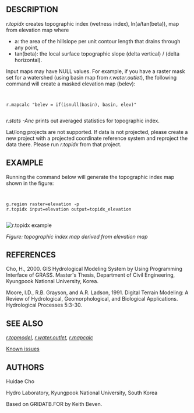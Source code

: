 
## DESCRIPTION

*r.topidx* creates topographic index (wetness index), ln(a/tan(beta)),
map from elevation map where

* a: the area of the hillslope per unit contour length that drains through any
  point,
* tan(beta): the local surface topographic slope (delta vertical) / (delta
  horizontal).

Input maps may have NULL values. For example, if you have a raster mask set
for a watershed (using basin map from *r.water.outlet*), the following
command will create a masked elevation map (belev):

```


r.mapcalc "belev = if(isnull(basin), basin, elev)"


```

*r.stats -Anc* prints out averaged statistics for topographic index.

Lat/long projects are not supported. If data is not projected,
please create a new project with a projected coordinate reference
system and reproject the data there. Please run
*r.topidx* from that project.

## EXAMPLE

Running the command below will generate the topographic index map shown in the
figure:

```


g.region raster=elevation -p
r.topidx input=elevation output=topidx_elevation


```

![r.topidx example](r_topidx.png)

*Figure: topographic index map derived from elevation map*

## REFERENCES

Cho, H., 2000. GIS Hydrological Modeling System by Using Programming Interface
of GRASS. Master's Thesis, Department of Civil Engineering, Kyungpook National
University, Korea.

Moore, I.D., R.B. Grayson, and A.R. Ladson, 1991. Digital Terrain Modeling: A
Review of Hydrological, Geomorphological, and Biological Applications.
Hydrological Processes 5:3-30.

## SEE ALSO

*[r.topmodel](r.topmodel.html),
[r.water.outlet](r.water.outlet.html),
[r.mapcalc](r.mapcalc.html)*

[Known issues](http://idea.isnew.info/r.topidx.html)

## AUTHORS

Huidae Cho

Hydro Laboratory, Kyungpook National University, South Korea

Based on GRIDATB.FOR by Keith Beven.
